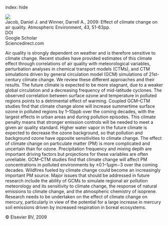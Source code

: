 index: hide

<div class="Citation">
    <div class="Citation-thumb CitationThumb-linked"  data-href="https://doi.org/10.1016/j.atmosenv.2008.09.051">
      <img src="https://static.claimspace.cloud/climate-study-static/refs/thumbs/11/Jacob_and_Winner_2009-thumb.png" />
    </div>

  <div class="Citation-body">
    <div class="Citation-text">Jacob, Daniel J. and Winner, Darrell A., 2009: Effect of climate change on air quality. <span class="Article-journal">Atmospheric Environment, </span><span class="Article-volume">43, </span>51-63pp.</div>
    <div class="Citation-links">
      <div class="CitationLink" data-href="https://doi.org/10.1016/j.atmosenv.2008.09.051">
        <div class="CitationLink-icon CitationLink-Doi"></div>
        <div class="CitationLink-text">DOI</div>
      </div>
      <div class="CitationLink" data-href="https://scholar.google.com/scholar?q=10.1016/j.atmosenv.2008.09.051">
        <div class="CitationLink-icon CitationLink-Scholar"></div>
        <div class="CitationLink-text">Google Scholar</div>
      </div>
      <div class="CitationLink" data-href="http://www.sciencedirect.com/science/article/B6VH3-4TNWH49-4/2/30b98e804a7d8cab841c22038bc0c264">
        <div class="CitationLink-icon CitationLink-Publisher"></div>
        <div class="CitationLink-text">Sciencedirect.com</div>
      </div>
    </div>
  </div>
</div>

Air quality is strongly dependent on weather and is therefore sensitive to climate change. Recent studies have provided estimates of this climate effect through correlations of air quality with meteorological variables, perturbation analyses in chemical transport models (CTMs), and CTM simulations driven by general circulation model (GCM) simulations of 21st-century climate change. We review these different approaches and their results. The future climate is expected to be more stagnant, due to a weaker global circulation and a decreasing frequency of mid-latitude cyclones. The observed correlation between surface ozone and temperature in polluted regions points to a detrimental effect of warming. Coupled GCM–CTM studies find that climate change alone will increase summertime surface ozone in polluted regions by 1–10ppb over the coming decades, with the largest effects in urban areas and during pollution episodes. This climate penalty means that stronger emission controls will be needed to meet a given air quality standard. Higher water vapor in the future climate is expected to decrease the ozone background, so that pollution and background ozone have opposite sensitivities to climate change. The effect of climate change on particulate matter (PM) is more complicated and uncertain than for ozone. Precipitation frequency and mixing depth are important driving factors but projections for these variables are often unreliable. GCM–CTM studies find that climate change will affect PM concentrations in polluted environments by ±0.1–1μgm−3 over the coming decades. Wildfires fueled by climate change could become an increasingly important PM source. Major issues that should be addressed in future research include the ability of GCMs to simulate regional air pollution meteorology and its sensitivity to climate change, the response of natural emissions to climate change, and the atmospheric chemistry of isoprene. Research needs to be undertaken on the effect of climate change on mercury, particularly in view of the potential for a large increase in mercury soil emissions driven by increased respiration in boreal ecosystems.

<div class="Citation-copy">
&copy; Elsevier BV, 2009
</div>